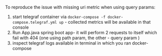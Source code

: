 To reproduce the issue with missing uri metric when using query params:
1. start telegraf container via `docker-compose -f docker-compose.telegraf.yml up` - collected metrics will be available in that console
2. Run App.java spring boot app- it will perform 2 requests to itself which fail with 404 (one using path param, the other - query param )
3. inspect telegraf logs available in terminal in which you ran docker-compose